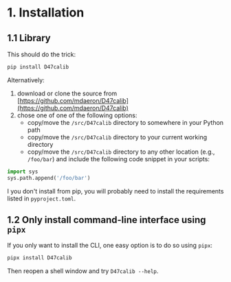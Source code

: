 # 1. Installation

## 1.1 Library

This should do the trick:

```bash
pip install D47calib
```

Alternatively:

1. download or clone the source from [https://github.com/mdaeron/D47calib](https://github.com/mdaeron/D47calib)
2. chose one of one of the following options:
	+ copy/move the `/src/D47calib` directory to somewhere in your Python path
	+ copy/move the `/src/D47calib` directory to your current working directory
	+ copy/move the `/src/D47calib` directory to any other location (e.g., `/foo/bar`) and include the following code snippet in your scripts:

```py
import sys
sys.path.append('/foo/bar')
```

I you don't install from pip, you will probably need to install the requirements listed in `pyproject.toml`.

## 1.2 Only install command-line interface using `pipx`

If you only want to install the CLI, one easy option is to do so using `pipx`:

```sh
pipx install D47calib
```

Then reopen a shell window and try `D47calib --help`.